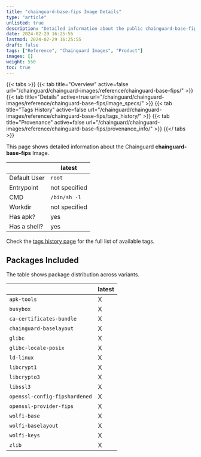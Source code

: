 ```yaml
---
title: "chainguard-base-fips Image Details"
type: "article"
unlisted: true
description: "Detailed information about the public chainguard-base-fips Chainguard Image."
date: 2024-02-29 16:25:55
lastmod: 2024-02-29 16:25:55
draft: false
tags: ["Reference", "Chainguard Images", "Product"]
images: []
weight: 550
toc: true
---
```


{{< tabs >}}
{{< tab title="Overview" active=false url="/chainguard/chainguard-images/reference/chainguard-base-fips/" >}}
{{< tab title="Details" active=true url="/chainguard/chainguard-images/reference/chainguard-base-fips/image_specs/" >}}
{{< tab title="Tags History" active=false url="/chainguard/chainguard-images/reference/chainguard-base-fips/tags_history/" >}}
{{< tab title="Provenance" active=false url="/chainguard/chainguard-images/reference/chainguard-base-fips/provenance_info/" >}}
{{</ tabs >}}

This page shows detailed information about the Chainguard **chainguard-base-fips** Image.

|              | latest        |
|--------------|---------------|
| Default User | `root`        |
| Entrypoint   | not specified |
| CMD          | `/bin/sh -l`  |
| Workdir      | not specified |
| Has apk?     | yes           |
| Has a shell? | yes           |

Check the [tags history page](/chainguard/chainguard-images/reference/chainguard-base-fips/tags_history/) for the full list of available tags.

## Packages Included
The table shows package distribution across variants.

|                               | latest |
|-------------------------------|--------|
| `apk-tools`                   | X      |
| `busybox`                     | X      |
| `ca-certificates-bundle`      | X      |
| `chainguard-baselayout`       | X      |
| `glibc`                       | X      |
| `glibc-locale-posix`          | X      |
| `ld-linux`                    | X      |
| `libcrypt1`                   | X      |
| `libcrypto3`                  | X      |
| `libssl3`                     | X      |
| `openssl-config-fipshardened` | X      |
| `openssl-provider-fips`       | X      |
| `wolfi-base`                  | X      |
| `wolfi-baselayout`            | X      |
| `wolfi-keys`                  | X      |
| `zlib`                        | X      |

